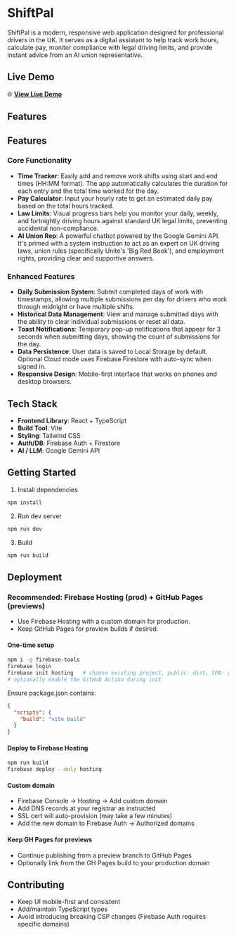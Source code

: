 # ShiftPal

ShiftPal is a modern, responsive web application designed for professional drivers in the UK. It serves as a digital assistant to help track work hours, calculate pay, monitor compliance with legal driving limits, and provide instant advice from an AI union representative.

## Live Demo

🌐 **[View Live Demo](https://JAOS-DEV.github.io/ShiftPal/)**

## Features

## Features

### Core Functionality

- **Time Tracker**: Easily add and remove work shifts using start and end times (HH:MM format). The app automatically calculates the duration for each entry and the total time worked for the day.
- **Pay Calculator**: Input your hourly rate to get an estimated daily pay based on the total hours tracked.
- **Law Limits**: Visual progress bars help you monitor your daily, weekly, and fortnightly driving hours against standard UK legal limits, preventing accidental non-compliance.
- **AI Union Rep**: A powerful chatbot powered by the Google Gemini API. It's primed with a system instruction to act as an expert on UK driving laws, union rules (specifically Unite's 'Big Red Book'), and employment rights, providing clear and supportive answers.

### Enhanced Features

- **Daily Submission System**: Submit completed days of work with timestamps, allowing multiple submissions per day for drivers who work through midnight or have multiple shifts.
- **Historical Data Management**: View and manage submitted days with the ability to clear individual submissions or reset all data.
- **Toast Notifications**: Temporary pop-up notifications that appear for 3 seconds when submitting days, showing the count of submissions for the day.
- **Data Persistence**: User data is saved to Local Storage by default. Optional Cloud mode uses Firebase Firestore with auto-sync when signed in.
- **Responsive Design**: Mobile-first interface that works on phones and desktop browsers.

## Tech Stack

- **Frontend Library**: React + TypeScript
- **Build Tool**: Vite
- **Styling**: Tailwind CSS
- **Auth/DB**: Firebase Auth + Firestore
- **AI / LLM**: Google Gemini API

## Getting Started

1. Install dependencies

```sh
npm install
```

2. Run dev server

```sh
npm run dev
```

3. Build

```sh
npm run build
```

## Deployment

### Recommended: Firebase Hosting (prod) + GitHub Pages (previews)

- Use Firebase Hosting with a custom domain for production.
- Keep GitHub Pages for preview builds if desired.

#### One-time setup

```sh
npm i -g firebase-tools
firebase login
firebase init hosting   # choose existing project, public: dist, SPA: yes
# optionally enable the GitHub Action during init
```

Ensure package.json contains:

```json
{
  "scripts": {
    "build": "vite build"
  }
}
```

#### Deploy to Firebase Hosting

```sh
npm run build
firebase deploy --only hosting
```

#### Custom domain

- Firebase Console → Hosting → Add custom domain
- Add DNS records at your registrar as instructed
- SSL cert will auto-provision (may take a few minutes)
- Add the new domain to Firebase Auth → Authorized domains

#### Keep GH Pages for previews

- Continue publishing from a preview branch to GitHub Pages
- Optionally link from the GH Pages build to your production domain

## Contributing

- Keep UI mobile-first and consistent
- Add/maintain TypeScript types
- Avoid introducing breaking CSP changes (Firebase Auth requires specific domains)
